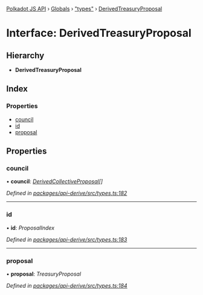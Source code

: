 [Polkadot JS API](../README.md) › [Globals](../globals.md) › ["types"](../modules/_types_.md) › [DerivedTreasuryProposal](_types_.derivedtreasuryproposal.md)

# Interface: DerivedTreasuryProposal

## Hierarchy

* **DerivedTreasuryProposal**

## Index

### Properties

* [council](_types_.derivedtreasuryproposal.md#council)
* [id](_types_.derivedtreasuryproposal.md#id)
* [proposal](_types_.derivedtreasuryproposal.md#proposal)

## Properties

###  council

• **council**: *[DerivedCollectiveProposal](_types_.derivedcollectiveproposal.md)[]*

*Defined in [packages/api-derive/src/types.ts:182](https://github.com/polkadot-js/api/blob/53959d482/packages/api-derive/src/types.ts#L182)*

___

###  id

• **id**: *ProposalIndex*

*Defined in [packages/api-derive/src/types.ts:183](https://github.com/polkadot-js/api/blob/53959d482/packages/api-derive/src/types.ts#L183)*

___

###  proposal

• **proposal**: *TreasuryProposal*

*Defined in [packages/api-derive/src/types.ts:184](https://github.com/polkadot-js/api/blob/53959d482/packages/api-derive/src/types.ts#L184)*
